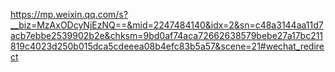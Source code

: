 https://mp.weixin.qq.com/s?__biz=MzAxODcyNjEzNQ==&mid=2247484140&idx=2&sn=c48a3144aa11d7acb7ebbe2539902b2e&chksm=9bd0af74aca72662638579bebe27a17bc211819c4023d250b015dca5cdeeea08b4efc83b5a57&scene=21#wechat_redirect